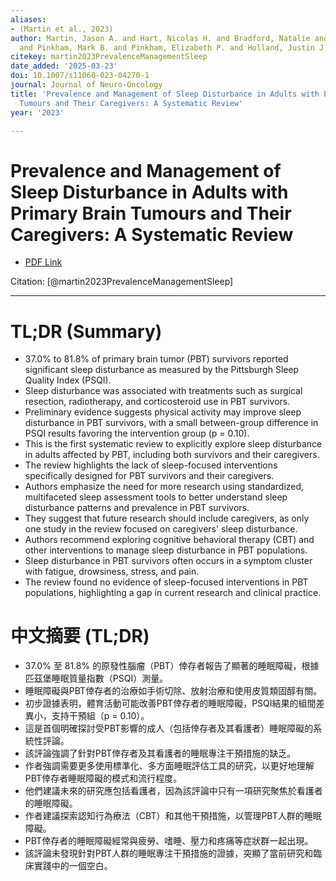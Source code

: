 ```yaml
---
aliases:
- (Martin et al., 2023)
author: Martin, Jason A. and Hart, Nicolas H. and Bradford, Natalie and Naumann, Fiona
  and Pinkham, Mark B. and Pinkham, Elizabeth P. and Holland, Justin J.
citekey: martin2023PrevalenceManagementSleep
date_added: '2025-03-23'
doi: 10.1007/s11060-023-04270-1
journal: Journal of Neuro-Oncology
title: 'Prevalence and Management of Sleep Disturbance in Adults with Primary Brain
  Tumours and Their Caregivers: A Systematic Review'
year: '2023'

---
```

# Prevalence and Management of Sleep Disturbance in Adults with Primary Brain Tumours and Their Caregivers: A Systematic Review
- [PDF Link](zotero://open-pdf/library/items/38C72K9D)

Citation: [@martin2023PrevalenceManagementSleep]

***
# TL;DR (Summary)
- 37.0% to 81.8% of primary brain tumor (PBT) survivors reported significant sleep disturbance as measured by the Pittsburgh Sleep Quality Index (PSQI).
- Sleep disturbance was associated with treatments such as surgical resection, radiotherapy, and corticosteroid use in PBT survivors.
- Preliminary evidence suggests physical activity may improve sleep disturbance in PBT survivors, with a small between-group difference in PSQI results favoring the intervention group (p = 0.10).
- This is the first systematic review to explicitly explore sleep disturbance in adults affected by PBT, including both survivors and their caregivers.
- The review highlights the lack of sleep-focused interventions specifically designed for PBT survivors and their caregivers.
- Authors emphasize the need for more research using standardized, multifaceted sleep assessment tools to better understand sleep disturbance patterns and prevalence in PBT survivors.
- They suggest that future research should include caregivers, as only one study in the review focused on caregivers' sleep disturbance.
- Authors recommend exploring cognitive behavioral therapy (CBT) and other interventions to manage sleep disturbance in PBT populations.
- Sleep disturbance in PBT survivors often occurs in a symptom cluster with fatigue, drowsiness, stress, and pain.
- The review found no evidence of sleep-focused interventions in PBT populations, highlighting a gap in current research and clinical practice.

# 中文摘要 (TL;DR)
- 37.0% 至 81.8% 的原發性腦瘤（PBT）倖存者報告了顯著的睡眠障礙，根據匹茲堡睡眠質量指數（PSQI）測量。
- 睡眠障礙與PBT倖存者的治療如手術切除、放射治療和使用皮質類固醇有關。
- 初步證據表明，體育活動可能改善PBT倖存者的睡眠障礙，PSQI結果的組間差異小，支持干預組（p = 0.10）。
- 這是首個明確探討受PBT影響的成人（包括倖存者及其看護者）睡眠障礙的系統性評論。
- 該評論強調了針對PBT倖存者及其看護者的睡眠專注干預措施的缺乏。
- 作者強調需要更多使用標準化、多方面睡眠評估工具的研究，以更好地理解PBT倖存者睡眠障礙的模式和流行程度。
- 他們建議未來的研究應包括看護者，因為該評論中只有一項研究聚焦於看護者的睡眠障礙。
- 作者建議探索認知行為療法（CBT）和其他干預措施，以管理PBT人群的睡眠障礙。
- PBT倖存者的睡眠障礙經常與疲勞、嗜睡、壓力和疼痛等症狀群一起出現。
- 該評論未發現針對PBT人群的睡眠專注干預措施的證據，突顯了當前研究和臨床實踐中的一個空白。
